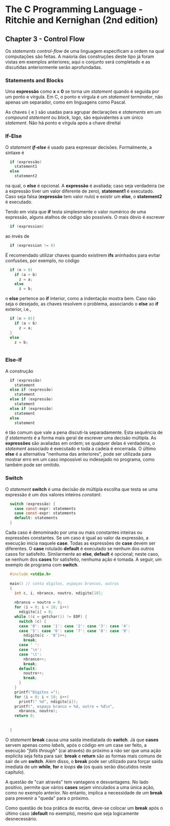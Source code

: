 # The C Programming Language - Ritchie and Kernighan (2nd edition)
## Chapter 3 - Control Flow

Os _statements control-flow_ de uma linguagem especificam a ordem na qual computações são feitas. A maioria das construções deste tipo já foram vistas em exemplos anteriores; aqui o conjunto será completado e as discutidas anteriormente serão aprofundadas.

### Statements and Blocks

Uma **expressão** como **x = 0** se torna um _statement_ quando é seguida por um ponto e vírgula. Em C, o ponto e vírgula é um _statement terminator_, não apenas um separador, como em linguagens como Pascal.

As chaves { e } são usadas para agrupar declarações e _statements_ em um _compound statement_ ou _block_, logo, são equivalentes a um único _statement_. Não há ponto e vírgula após a chave direital

### If-Else

O _statement **if-else**_ é usado para expressar decisões. Formalmente, a sintaxe é

```c
  if (expressão)
    statement1
  else
    statement2
```

na qual, o **else** é opcional. A **expressão** é avaliada; caso seja verdadeira (se a expressão tiver um valor diferente de zero), **statement1** é executado. Caso seja falsa (**expressão** tem valor nulo) e existir um **else**, o **statement2** é executado.

Tendo em vista que **if** testa simplesmente o valor numérico de uma expressão, alguns atalhos de código são possíveis. O mais óbvio é escrever

```c
  if (expression)
```

ao invés de

```c
  if (expression != 0)
```

É recomendado utilizar chaves quando existirem **ifs** aninhados para evitar confusões, por exemplo, no código

```c
  if (n > 0)
    if (a > b)
      z = a;
    else 
      z = b;
```

o **else** pertence ao **if** interior, como a indentação mostra bem. Caso não seja o desejado, as chaves resolvem o problema, associando o **else** ao **if** exterior, i.e.,

```c
  if (n > 0){
    if (a > b)
      z = a;
  }
  else
    z = b;
      
```

### Else-If

A construção

```c
  if (expressão)
    statement
  else if (expressão)
    statement
  else if (expressão)
    statement
  else if (expressão)
    statement 
  else
    statement
```

é tão comum que vale a pena discuti-la separadamente. Esta sequência de _if statements_ é a forma mais geral de escrever uma decisão múltipla. As **expressões** são avaliadas em ordem; se qualquer delas é verdadeira, o _statement_ associado é executado e toda a cadeia é encerrada. O último **else** é a alternativa "nenhuma das anteriores", pode ser utilizada para mostrar erro em um caso impossível ou indesejado no programa, como também pode ser omitido.

### Switch

O _statement_ **switch** é uma decisão de múltipla escolha que testa se uma expressão é um dos valores inteiros _constant_.

```c
  switch (expressão) {
    case const-expr: statements
    case const-expr: statements
    default: statements
  }
```

Cada caso é denominado por uma ou mais constantes inteiras ou expressões constantes. Se um caso é igual ao valor da expressão, a execução inicia naquele **case**. Todas as expressões de **case** devem ser diferentes. O **case** rotulado **default** é executado se nenhum dos outros casos for satisfeito. Similarmente ao **else**, **default** é opcional; neste caso, se nenhum dos **cases** for satisfeito, nenhuma ação é tomada. A seguir, um exemplo de programa com **switch**.

```c
  #include <stdio.h>
  
  main() // conta dígitos, espaços brancos, outros
  {
    int c, i, nbranco, noutro, ndigito[10];
    
    nbranco = noutro = 0;
    for (i = 0; i < 10; i++)
      ndigito[i] = 0;
    while ((c = getchar()) != EOF) {
      switch (c) {
      case '0': case '1': case '2': case '3': case '4':
      case '5': case '6': case '7': case '8': case '9':
        ndigito[c - '0']++;
        break;
      case ' ':
      case '\n':
      case '\t':
        nbranco++;
        break;
      default:
        noutro++;
        break;
      }
    }
    printf("Dígitos =");
    for (i = 0; i < 10; i++)
      printf(" %d", ndigito[i]);
    printf(", espaço branco = %d, outro = %d\n", 
      nbranco, noutro);
    return 0;
 
  
  }
```

O _statement_ **break** causa uma saída imediatada do **switch**. Já que **cases** servem apenas como _labels_, após o código em um case ser feito, a execução "_falls through_" (cai através) do próximo a não ser que uma ação explícita seja feita para sair. **break** e **return** são as formas mais comuns de sair de um **switch**. Além disso, o **break** pode ser utilizado para forçar saída imediata de um **while**, **for** e _loops_ **do** (os quais serão discutidos neste capítulo).

A questão de "cair através" tem vantagens e desvantagens. No lado positivo, permite que vários **cases** sejam vinculados a uma única ação, como no exemplo anterior. No entanto, implica a necessidade de um **break** para prevenir a "queda" para o próximo.

Como questão de boa prática de escrita, deve-se colocar um **break** após o último caso (**default** no exemplo), mesmo que seja logicamente desnecessário.
